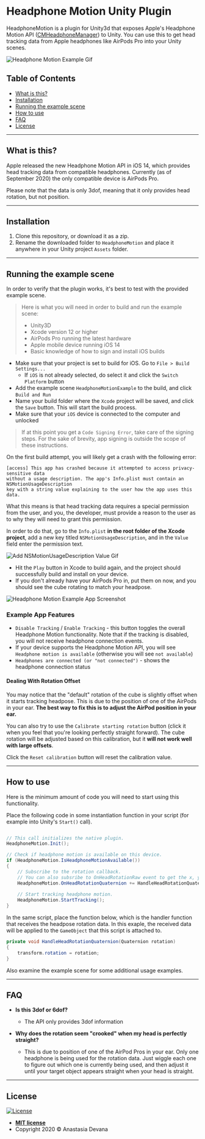 # Headphone Motion Unity Plugin

HeadphoneMotion is a plugin for Unity3d that exposes Apple's Headphone Motion API (<a href="https://developer.apple.com/documentation/coremotion/cmheadphonemotionmanager">CMHeadphoneManager</a>) to Unity.
You can use this to get head tracking data from Apple headphones like AirPods Pro into your Unity scenes.

![Headphone Motion Example Gif](https://i.imgur.com/dZaAM2G.gif)

## Table of Contents

- [What is this?](#what-is-this)
- [Installation](#installation)
- [Running the example scene](#example-scene)
- [How to use](#how-to-use)
- [FAQ](#faq)
- [License](#license)

---

## <a name="what-is-this"></a>What is this?

Apple released the new Headphone Motion API in iOS 14, which provides head tracking data from compatible headphones. 
Currently (as of September 2020) the only compatible device is AirPods Pro.

Please note that the data is only 3dof, meaning that it only provides head rotation, but not position.

---

## <a name="installation"></a>Installation

1. Clone this repository, or download it as a zip.
1. Rename the downloaded folder to `HeadphoneMotion` and place it anywhere in your Unity project `Assets` folder.

---

## <a name="example-scene"></a> Running the example scene

In order to verify that the plugin works, it's best to test with the provided example scene.

> Here is what you will need in order to build and run the example scene:
> - Unity3D
> - Xcode version 12 or higher
> - AirPods Pro running the latest hardware
> - Apple mobile device running iOS 14
> - Basic knowledge of how to sign and install iOS builds

* Make sure that your project is set to build for iOS. Go to `File > Build Settings...`
    * If `iOS` is not already selected, do select it and click the `Switch Platform` button
* Add the example scene `HeadphoneMotionExample` to the build, and click `Build and Run`
* Name your build folder where the `Xcode` project will be saved, and click the `Save` button. This will start the build process.
* Make sure that your `iOS` device is connected to the computer and unlocked

> If at this point you get a `Code Signing Error`, take care of the signing steps. For the sake of brevity, app signing is outside the scope of these instructions.

On the first build attempt, you will likely get a crash with the following error:

```
[access] This app has crashed because it attempted to access privacy-sensitive data 
without a usage description. The app's Info.plist must contain an NSMotionUsageDescription 
key with a string value explaining to the user how the app uses this data.
```

What this means is that head tracking data requires a special permission from the user, and you, the developer, must provide a reason to the user as to why they will need to grant this permission.

In order to do that, go to the `Info.plist` **in the root folder of the Xcode project**, add a new key titled `NSMotionUsageDescription`, and in the `Value` field enter the permission text.

![Add NSMotionUsageDescription Value Gif](https://i.imgur.com/vZVl0Oe.gif)

* Hit the `Play` button in Xcode to build again, and the project should successfully build and install on your device.
* If you don't already have your AirPods Pro in, put them on now, and you should see the cube rotating to match your headpose.

![Headphone Motion Example App Screenshot](https://i.imgur.com/Z8bRaRZ.png)

### Example App Features

- `Disable Tracking` / `Enable Tracking` - this button toggles the overall Headphone Motion functionality. Note that if the tracking is disabled, you will not receive headphone connection events.
- If your device supports the Headphone Motion API, you will see `Headphone motion is available` (otherwise you will see `not available`)
- `Headphones are connected (or "not connected")` - shows the headphone connection status

#### Dealing With Rotation Offset

You may notice that the "default" rotation of the cube is slightly offset when it starts tracking headpose. This is due to the position of one of the AirPods in your ear. **The best way to fix this is to adjust the AirPod position in your ear.**

You can also try to use the `Calibrate starting rotation` button (click it when you feel that you're looking perfectly straight forward). The cube rotation will be adjusted based on this calibration, but it **will not work well with large offsets**. 

Click the `Reset calibration` button will reset the calibration value.

---

## <a name="how-to-use"></a>How to use

Here is the minimum amount of code you will need to start using this functionality.

Place the following code in some instantiation function in your script (for example into Unity's `Start()` call).

```c#

// This call initializes the native plugin.
HeadphoneMotion.Init();

// Check if headphone motion is available on this device.
if (HeadphoneMotion.IsHeadphoneMotionAvailable())
{
    // Subscribe to the rotation callback.
    // You can also subsribe to OnHeadRotationRaw event to get the x, y, z, w values as they come from the API.
    HeadphoneMotion.OnHeadRotationQuaternion += HandleHeadRotationQuaternion;
    
    // Start tracking headphone motion.
    HeadphoneMotion.StartTracking();
}

```

In the same script, place the function below, which is the handler function that receives the headpose rotation data.
In this exaple, the received data will be applied to the `GameObject` that this script is attached to.

```c#
private void HandleHeadRotationQuaternion(Quaternion rotation)
{
    transform.rotation = rotation;
}
```

Also examine the example scene for some additional usage examples.

---

## <a name="faq"></a>FAQ

- **Is this 3dof or 6dof?**
   - The API only provides 3dof information
    
- **Why does the rotation seem "crooked" when my head is perfectly straight?**
   - This is due to position of one of the AirPod Pros in your ear. Only one headphone is being used for the rotation data. Just wiggle each one to figure out which one is currently being used, and then adjust it until your target object appears straight when your head is straight.
    
---

## License

[![License](http://img.shields.io/:license-mit-blue.svg?style=flat-square)](http://badges.mit-license.org)


- **[MIT license](http://opensource.org/licenses/mit-license.php)**
- Copyright 2020 © Anastasia Devana
